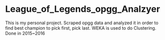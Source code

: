 # League_of_Legends_opgg_Analzyer

This is my personal project.
Scraped opgg data and analyzed it in order to find best champion to pick first, pick last.
WEKA is used to do Clustering.
Done in 2015~2016
